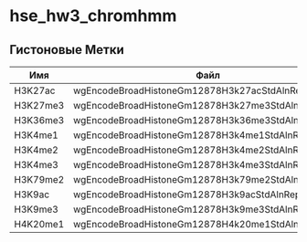 # hse_hw3_chromhmm
## Гистоновые Метки
Имя | Файл
--- | ---
H3K27ac | wgEncodeBroadHistoneGm12878H3k27acStdAlnRep1.bam
H3K27me3 | wgEncodeBroadHistoneGm12878H3k27me3StdAlnRep1.bam
H3K36me3 | wgEncodeBroadHistoneGm12878H3k36me3StdAlnRep1.bam
H3K4me1 | wgEncodeBroadHistoneGm12878H3k4me1StdAlnRep1.bam
H3K4me2 | wgEncodeBroadHistoneGm12878H3k4me2StdAlnRep1.bam
H3K4me3 | wgEncodeBroadHistoneGm12878H3k4me3StdAlnRep1.bam
H3K79me2 | wgEncodeBroadHistoneGm12878H3k79me2StdAlnRep1.bam
H3K9ac | wgEncodeBroadHistoneGm12878H3k9acStdAlnRep1.bam
H3K9me3 | wgEncodeBroadHistoneGm12878H3k9me3StdAlnRep1.bam
H4K20me1 | wgEncodeBroadHistoneGm12878H4k20me1StdAlnRep1.bam

